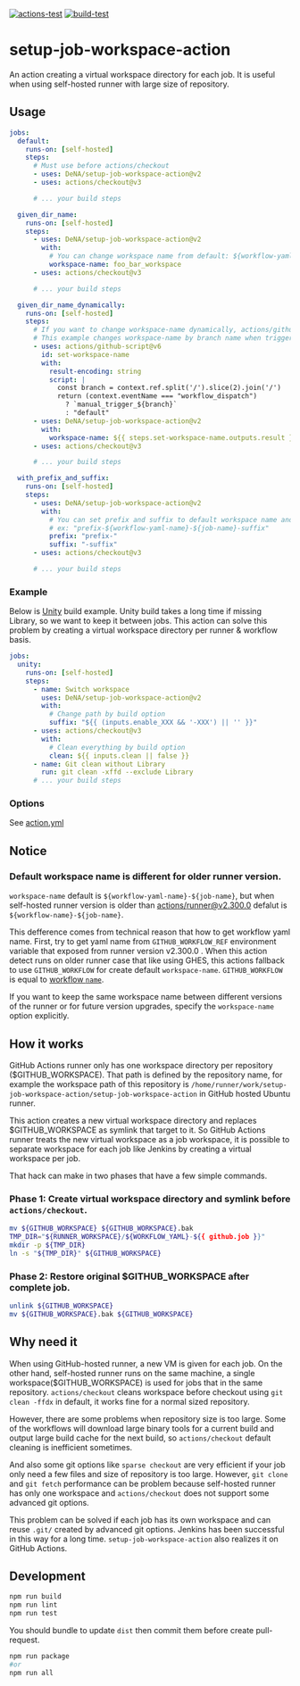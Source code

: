 [![actions-test](https://github.com/DeNA/setup-job-workspace-action/actions/workflows/actions-test.yml/badge.svg)](https://github.com/DeNA/setup-job-workspace-action/actions/workflows/actions-test.yml)
[![build-test](https://github.com/DeNA/setup-job-workspace-action/actions/workflows/test.yml/badge.svg)](https://github.com/DeNA/setup-job-workspace-action/actions/workflows/test.yml)

# setup-job-workspace-action

An action creating a virtual workspace directory for each job. It is useful when using self-hosted runner with large size of repository.

## Usage

```yaml
jobs:
  default:
    runs-on: [self-hosted]
    steps:
      # Must use before actions/checkout
      - uses: DeNA/setup-job-workspace-action@v2
      - uses: actions/checkout@v3

      # ... your build steps

  given_dir_name:
    runs-on: [self-hosted]
    steps:
      - uses: DeNA/setup-job-workspace-action@v2
        with:
          # You can change workspace name from default: ${workflow-yaml-name}-${job-name}
          workspace-name: foo_bar_workspace
      - uses: actions/checkout@v3

      # ... your build steps

  given_dir_name_dynamically:
    runs-on: [self-hosted]
    steps:
      # If you want to change workspace-name dynamically, actions/github-script or run bash script is useful.
      # This example changes workspace-name by branch name when triggered by "workflow_dispatch".
      - uses: actions/github-script@v6
        id: set-workspace-name
        with:
          result-encoding: string
          script: |
            const branch = context.ref.split('/').slice(2).join('/')
            return (context.eventName === "workflow_dispatch")
              ? `manual_trigger_${branch}`
              : "default"
      - uses: DeNA/setup-job-workspace-action@v2
        with:
          workspace-name: ${{ steps.set-workspace-name.outputs.result }}
      - uses: actions/checkout@v3

      # ... your build steps

  with_prefix_and_suffix:
    runs-on: [self-hosted]
    steps:
      - uses: DeNA/setup-job-workspace-action@v2
        with:
          # You can set prefix and suffix to default workspace name and also `workspace-name`.
          # ex: "prefix-${workflow-yaml-name}-${job-name}-suffix"
          prefix: "prefix-"
          suffix: "-suffix"
      - uses: actions/checkout@v3

      # ... your build steps
```

### Example

Below is [Unity](https://unity.com/) build example. Unity build takes a long time if missing Library, so we want to keep it between jobs. This action can solve this problem by creating a virtual workspace directory per runner & workflow basis.

```yaml
jobs:
  unity:
    runs-on: [self-hosted]
    steps:
      - name: Switch workspace
        uses: DeNA/setup-job-workspace-action@v2
        with:
          # Change path by build option
          suffix: "${{ (inputs.enable_XXX && '-XXX') || '' }}"
      - uses: actions/checkout@v3
        with:
          # Clean everything by build option
          clean: ${{ inputs.clean || false }}
      - name: Git clean without Library
        run: git clean -xffd --exclude Library
      # ... your build steps
```

### Options

See [action.yml](./action.yml)

## Notice

### Default workspace name is different for older runner version.

`workspace-name` default is `${workflow-yaml-name}-${job-name}`, but when self-hosted runner version is older than [actions/runner@v2.300.0](https://github.com/actions/runner/releases/tag/v2.300.0) defalut is `${workflow-name}-${job-name}`.

This defference comes from technical reason that how to get workflow yaml name. First, try to get yaml name from `GITHUB_WORKFLOW_REF` environment variable that exposed from runner version v2.300.0
. When this action detect runs on older runner case that like using GHES, this actions fallback to use `GITHUB_WORKFLOW` for create default `workspace-name`. `GITHUB_WORKFLOW` is equal to [workflow `name`](https://docs.github.com/en/actions/using-workflows/workflow-syntax-for-github-actions#name).

If you want to keep the same workspace name between different versions of the runner or for future version upgrades, specify the `workspace-name` option explicitly.

## How it works

GitHub Actions runner only has one workspace directory per repository ($GITHUB_WORKSPACE). That path is defined by the repository name, for example the workspace path of this repository is `/home/runner/work/setup-job-workspace-action/setup-job-workspace-action` in GitHub hosted Ubuntu runner.

This action creates a new virtual workspace directory and replaces $GITHUB_WORKSPACE as symlink that target to it. So GitHub Actions runner treats the new virtual workspace as a job workspace, it is possible to separate workspace for each job like Jenkins by creating a virtual workspace per job.

That hack can make in two phases that have a few simple commands.

### Phase 1: Create virtual workspace directory and symlink before `actions/checkout`.

```bash
mv ${GITHUB_WORKSPACE} ${GITHUB_WORKSPACE}.bak
TMP_DIR="${RUNNER_WORKSPACE}/${WORKFLOW_YAML}-${{ github.job }}"
mkdir -p ${TMP_DIR}
ln -s "${TMP_DIR}" ${GITHUB_WORKSPACE}
```

### Phase 2: Restore original $GITHUB_WORKSPACE after complete job.

```bash
unlink ${GITHUB_WORKSPACE}
mv ${GITHUB_WORKSPACE}.bak ${GITHUB_WORKSPACE}
```

## Why need it

When using GitHub-hosted runner, a new VM is given for each job. On the other hand, self-hosted runner runs on the same machine, a single workspace($GITHUB_WORKSPACE) is used for jobs that in the same repository. `actions/checkout` cleans workspace before checkout using `git clean -ffdx` in default, it works fine for a normal sized repository.

However, there are some problems when repository size is too large. Some of the workflows will download large binary tools for a current build and output large build cache for the next build, so `actions/checkout` default cleaning is inefficient sometimes.

And also some git options like `sparse checkout` are very efficient if your job only need a few files and size of repository is too large. However, `git clone` and `git fetch` performance can be problem because self-hosted runner has only one workspace and `actions/checkout` does not support some advanced git options.

This problem can be solved if each job has its own workspace and can reuse `.git/` created by advanced git options. Jenkins has been successful in this way for a long time. `setup-job-workspace-action` also realizes it on GitHub Actions.

## Development

```bash
npm run build
npm run lint
npm run test
```

You should bundle to update `dist` then commit them before create pull-request.

```bash
npm run package
#or
npm run all
```
